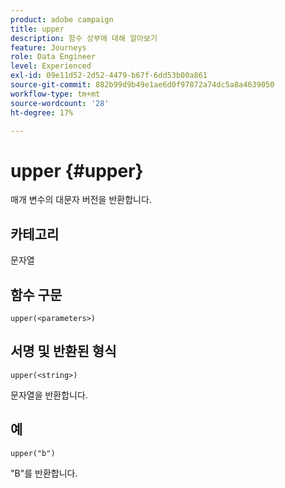 ```yaml
---
product: adobe campaign
title: upper
description: 함수 상부에 대해 알아보기
feature: Journeys
role: Data Engineer
level: Experienced
exl-id: 09e11d52-2d52-4479-b67f-6dd53b00a861
source-git-commit: 882b99d9b49e1ae6d0f97872a74dc5a8a4639050
workflow-type: tm+mt
source-wordcount: '28'
ht-degree: 17%

---
```


# upper {#upper}

매개 변수의 대문자 버전을 반환합니다.

## 카테고리

문자열

## 함수 구문

`upper(<parameters>)`

## 서명 및 반환된 형식

`upper(<string>)`

문자열을 반환합니다.

## 예

`upper("b")`

&quot;B&quot;를 반환합니다.
